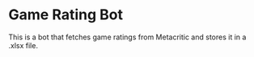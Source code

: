 # Game Rating Bot
This is a bot that fetches game ratings from Metacritic and stores it in a .xlsx file.
